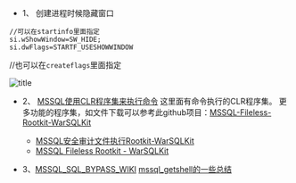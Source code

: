 - 1、 创建进程时候隐藏窗口

```
//可以在startinfo里面指定
si.wShowWindow=SW_HIDE;
si.dwFlags=STARTF_USESHOWWINDOW
```

//也可以在`createflags`里面指定

![title](https://leanote.com/api/file/getImage?fileId=5f8d00f4ab6441260200015f)


- 2、 [MSSQL使用CLR程序集来执行命令](https://xz.aliyun.com/t/6682)
这里面有命令执行的CLR程序集。
更多功能的程序集，如文件下载可以参考此github项目：[MSSQL-Fileless-Rootkit-WarSQLKit](https://github.com/mindspoof/MSSQL-Fileless-Rootkit-WarSQLKit)

    - [MSSQL安全审计文件执行Rootkit-WarSQLKit](https://www.cnblogs.com/a00ium/p/13800496.html)
    - [MSSQL Fileless Rootkit - WarSQLKit](http://eyupcelik.com.tr/guvenlik/493-mssql-fileless-rootkit-warsqlkit)


- 3、[MSSQL_SQL_BYPASS_WIKI](https://github.com/Hacker-One/MSSQL_SQL_BYPASS_WIKI)
[mssql_getshell的一些总结](http://120.24.64.98/2020/10/12/mssql%E8%8E%B7%E5%8F%96%E6%9D%83%E9%99%90%E6%80%BB%E7%BB%93/#more)